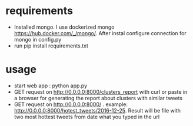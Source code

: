 # requirements

* Installed mongo. I use dockerized mongo https://hub.docker.com/_/mongo/. After instal configure connection for mongo in config.py
* run pip install requirements.txt

# usage

* start web app : python app.py
* GET request on http://0.0.0.0:8000/clusters_report  with curl or paste in a browser for generating the report about clusters with similar tweets
* GET request on http://0.0.0.0:8000/<year-month-day> . example: http://0.0.0.0:8000/hotest_tweets/2016-12-25.
Result will be file with two most hottest tweets from date what you typed in the url

